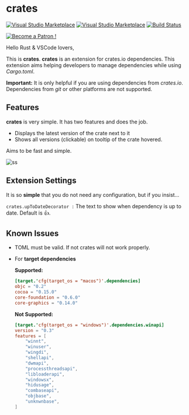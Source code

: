 # crates


[![Visual Studio Marketplace](https://img.shields.io/vscode-marketplace/v/serayuzgur.crates.svg)](https://marketplace.visualstudio.com/items?itemName=serayuzgur.crates)
[![Visual Studio Marketplace](https://img.shields.io/vscode-marketplace/d/serayuzgur.crates.svg)](https://marketplace.visualstudio.com/items?itemName=serayuzgur.crates)
[![Build Status](https://travis-ci.org/serayuzgur/crates.svg?branch=master)](https://travis-ci.org/serayuzgur/crates)

[![Become a Patron !](https://c5.patreon.com/external/logo/become_a_patron_button.png)](https://www.patreon.com/bePatron?u=11468905)

Hello Rust & VSCode lovers,

This is **crates**. **crates** is an extension for crates.io dependencies. This extension aims helping developers to manage dependencies while using _Cargo.toml_.

**Important:** It is only helpful if you are using dependencies from _crates.io_. Dependencies from *git* or other platforms are not supported.

## Features

**crates** is very simple. It has two features and does the job.
* Displays the latest version of the crate next to it
* Shows all versions (clickable) on tooltip of the crate hovered. 

Aims to be fast and simple. 

![ss](https://github.com/serayuzgur/crates/raw/master/feature.gif)

## Extension Settings

It is so **simple** that you do not need any configuration, but if you insist...

`crates.upToDateDecorator :` The text to show when dependency is up to date. Default is 👍.

## Known Issues

* TOML must be valid. If not crates will not work properly.

*  For **target dependencies**

    **Supported:**

    ```toml
    [target.'cfg(target_os = "macos")'.dependencies]
    objc = "0.2"
    cocoa = "0.15.0"
    core-foundation = "0.6.0"
    core-graphics = "0.14.0"
    ```

    **Not Supported:**

    ```toml
    [target.'cfg(target_os = "windows")'.dependencies.winapi]
    version = "0.3"
    features = [
        "winnt",
        "winuser",
        "wingdi",
        "shellapi",
        "dwmapi",
        "processthreadsapi",
        "libloaderapi",
        "windowsx",
        "hidusage",
        "combaseapi",
        "objbase",
        "unknwnbase",
    ]
    ```
